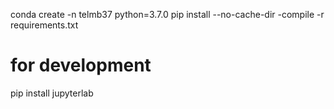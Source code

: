 
conda create -n telmb37 python=3.7.0
pip install --no-cache-dir -compile -r requirements.txt

# for development
pip install jupyterlab


